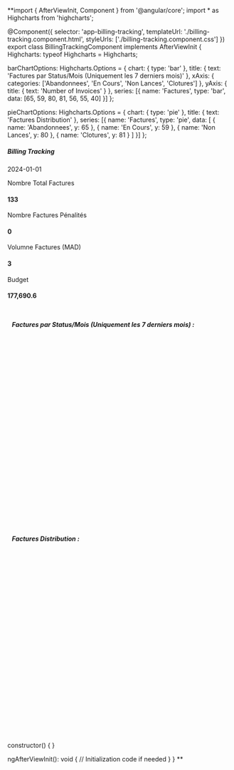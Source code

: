 **import { AfterViewInit, Component } from '@angular/core';
import * as Highcharts from 'highcharts';

@Component({
  selector: 'app-billing-tracking',
  templateUrl: './billing-tracking.component.html',
  styleUrls: ['./billing-tracking.component.css']
})
export class BillingTrackingComponent implements AfterViewInit {
  Highcharts: typeof Highcharts = Highcharts;
  
  barChartOptions: Highcharts.Options = {
    chart: {
      type: 'bar'
    },
    title: {
      text: 'Factures par Status/Mois (Uniquement les 7 derniers mois)'
    },
    xAxis: {
      categories: ['Abandonnees', 'En Cours', 'Non Lances', 'Clotures']
    },
    yAxis: {
      title: {
        text: 'Number of Invoices'
      }
    },
    series: [{
      name: 'Factures',
      type: 'bar',
      data: [65, 59, 80, 81, 56, 55, 40]
    }]
  };

  pieChartOptions: Highcharts.Options = {
    chart: {
      type: 'pie'
    },
    title: {
      text: 'Factures Distribution'
    },
    series: [{
      name: 'Factures',
      type: 'pie',
      data: [
        { name: 'Abandonnees', y: 65 },
        { name: 'En Cours', y: 59 },
        { name: 'Non Lances', y: 80 },
        { name: 'Clotures', y: 81 }
      ]
    }]
  };

  <nb-card accent="primary">
  <ng-container>
    <ng-container>
      <!-- <rpa-portal-loading></rpa-portal-loading> -->
    </ng-container>
    <ng-container>
      <nb-card-body>
        <!-- <div class="alert alert-danger" role="alert"></div> -->
      </nb-card-body>
    </ng-container>
    <ng-container>
      <nb-card-header class="d-flex flex-row justify-content-between">
        <h5 class="title-animation title-heading text-uppercase my-auto p-2">Billing Tracking</h5>
        <nb-select placeholder="date de chargement">
          <nb-option value="2024-01-01">2024-01-01</nb-option>
        </nb-select>
      </nb-card-header>
      <nb-card-body>
        <div class="row d-flex flex-row justify-content-around mt-2">
          <!-- Cards for different metrics -->
          <!-- Card 1 -->
          <div class="col-lg-2 my-5">
            <div class="card small-cards shadow mb-5 bg-white">
              <div class="card-body d-flex flex-column">
                <div class="icon-row1 d-flex justify-content-center align-items-center shadow">
                  <nb-icon icon="list" style="font-size: 40px;"></nb-icon>
                </div>
                <div class="title-row mt-2 pb-0">
                  <p class="fs-5">Nombre Total Factures</p>
                </div>
                <div class="stats-row align-self-end justify-content-start pb-0">
                  <h4>133</h4>
                </div>
              </div>
            </div>
          </div>
          <!-- Card 2 -->
          <div class="col-lg-2 my-5">
            <div class="card small-cards shadow mb-5 bg-white">
              <div class="card-body d-flex flex-column">
                <div class="icon-row2 d-flex justify-content-center align-items-center shadow">
                  <nb-icon icon="truck" pack="fas" style="font-size: 40px;"></nb-icon>
                </div>
                <div class="title-row mt-2 pb-0">
                  <p class="fs-5">Nombre Factures Pénalités</p>
                </div>
                <div class="stats-row align-self-end justify-content-start pb-0">
                  <h4>0</h4>
                </div>
              </div>
            </div>
          </div>
          <!-- Card 3 -->
          <div class="col-lg-2 my-5">
            <div class="card small-cards shadow mb-2 bg-white">
              <div class="card-body d-flex flex-column">
                <div class="icon-row4 d-flex justify-content-center align-items-center shadow">
                  <nb-icon icon="check" pack="fas" style="font-size: 40px;"></nb-icon>
                </div>
                <div class="title-row mt-2 pb-0">
                  <p class="fs-5">Volumne Factures (MAD)</p>
                </div>
                <div class="stats-row align-self-end justify-content-start pb-0">
                  <h4>3</h4>
                </div>
              </div>
            </div>
          </div>
          <!-- Card 4 -->
          <div class="col-lg-2 my-5">
            <div class="card small-cards shadow mb-5 bg-white">
              <div class="card-body d-flex flex-column">
                <div class="icon-row2 d-flex justify-content-center align-items-center shadow">
                  <nb-icon icon="money-bill" pack="fas" style="font-size: 40px;"></nb-icon>
                </div>
                <div class="title-row mt-2 pb-0">
                  <p class="fs-5">Budget</p>
                </div>
                <div class="stats-row align-self-end justify-content-start pb-0">
                  <h4>177,690.6</h4>
                </div>
              </div>
            </div>
          </div>
        </div>
        <div id="divBarChart" class="mt-4 col-lg-6" style="padding:2%">
          <h5 class="fs-5">Factures par Status/Mois (Uniquement les 7 derniers mois) :</h5>
          <highcharts-chart
            [Highcharts]="Highcharts"
            [options]="barChartOptions"
            style="width: 100%; height: 400px; display: block;">
          </highcharts-chart>
        </div>
        <div id="divPieChart" class="mt-4 col-lg-6" style="padding:2%">
          <h5 class="fs-5">Factures Distribution :</h5>
          <highcharts-chart
            [Highcharts]="Highcharts"
            [options]="pieChartOptions"
            style="width: 100%; height: 400px; display: block;">
          </highcharts-chart>
        </div>
      </nb-card-body>
    </ng-container>
  </ng-container>
</nb-card>


  constructor() { }

  ngAfterViewInit(): void {
    // Initialization code if needed
  }
}
**
